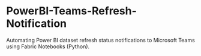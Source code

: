 # PowerBI-Teams-Refresh-Notification
Automating Power BI dataset refresh status notifications to Microsoft Teams using Fabric Notebooks (Python).
